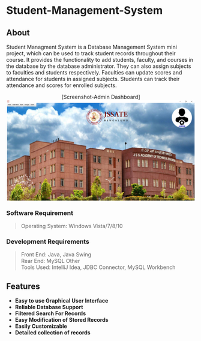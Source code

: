 # Student-Management-System
## About
Student Managment System is a Database Management System mini project, which can be used to track student records throughout their course.
It provides the functionality to add students,
faculty, and courses in the database by the database administrator. They can also
assign subjects to faculties and students respectively. Faculties can update scores
and attendance for students in assigned subjects. Students can track their attendance
and scores for enrolled subjects.
<p align="center">
[Screenshot-Admin Dashboard] <br> 
<img src = "Documents/Screenshots/2%20-%20Admin/4%20-%20Admin%20Dashboard.png" width = 500 align = "center">
</p>

### Software Requirement
> Operating System: Windows Vista/7/8/10
### Development Requirements
> Front End: Java, Java Swing <br>
> Rear End: MySQL Other <br>
> Tools Used: IntelliJ Idea, JDBC Connector, MySQL Workbench

## Features
- **Easy to use Graphical User Interface**
- **Reliable Database Support**
- **Filtered Search For Records**
- **Easy Modification of Stored Records**
- **Easily Customizable**
- **Detailed collection of records**
